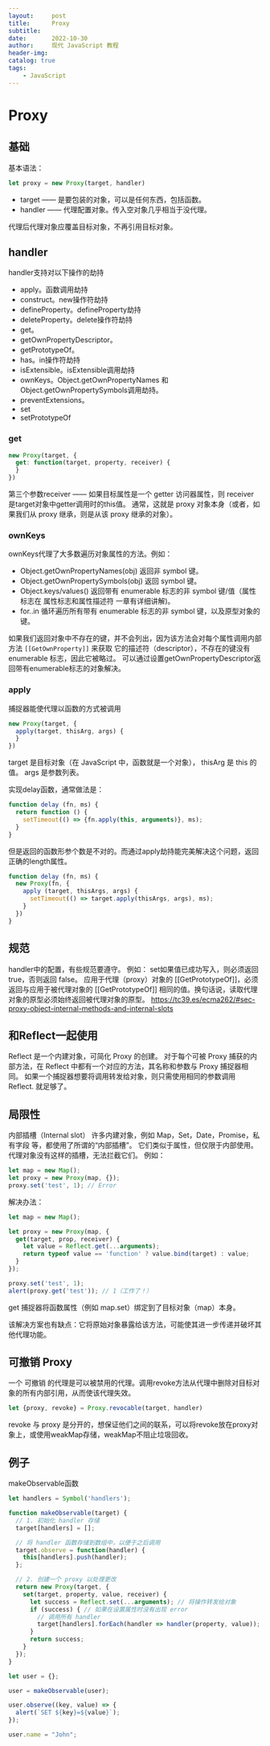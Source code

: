 ```yaml
---
layout:     post
title:      Proxy
subtitle:   
date:       2022-10-30
author:     现代 JavaScript 教程
header-img: 
catalog: true
tags:
    - JavaScript
---
```

# Proxy
## 基础
基本语法：
```javascript
let proxy = new Proxy(target, handler)
```
- target —— 是要包装的对象，可以是任何东西，包括函数。
- handler —— 代理配置对象。传入空对象几乎相当于没代理。

代理后代理对象应覆盖目标对象，不再引用目标对象。
## handler
handler支持对以下操作的劫持
- apply。函数调用劫持
- construct。new操作符劫持
- defineProperty。defineProperty劫持
- deleteProperty。delete操作符劫持
- get。
- getOwnPropertyDescriptor。
- getPrototypeOf。
- has。in操作符劫持
- isExtensible。isExtensible调用劫持
- ownKeys。Object.getOwnPropertyNames 和Object.getOwnPropertySymbols调用劫持。
- preventExtensions。
- set
- setPrototypeOf
### get
```javascript
new Proxy(target, {
  get: function(target, property, receiver) {
  }
})
```
第三个参数receiver —— 如果目标属性是一个 getter 访问器属性，则 receiver 是target对象中getter调用时的this值。
通常，这就是 proxy 对象本身（或者，如果我们从 proxy 继承，则是从该 proxy 继承的对象）。

### ownKeys
ownKeys代理了大多数遍历对象属性的方法。例如：
- Object.getOwnPropertyNames(obj) 返回非 symbol 键。
- Object.getOwnPropertySymbols(obj) 返回 symbol 键。
- Object.keys/values() 返回带有 enumerable 标志的非 symbol 键/值（属性标志在 属性标志和属性描述符 一章有详细讲解)。
- for..in 循环遍历所有带有 enumerable 标志的非 symbol 键，以及原型对象的键。

如果我们返回对象中不存在的键，并不会列出，因为该方法会对每个属性调用内部方法 `[[GetOwnProperty]]` 来获取 它的描述符（descriptor），不存在的键没有 enumerable 标志，因此它被略过。
可以通过设置getOwnPropertyDescriptor返回带有enumerable标志的对象解决。
### apply
捕捉器能使代理以函数的方式被调用
```javascript
new Proxy(target, {
  apply(target, thisArg, args) {
  }
})
```
target 是目标对象（在 JavaScript 中，函数就是一个对象），
thisArg 是 this 的值。
args 是参数列表。

实现delay函数，通常做法是：
```javascript
function delay (fn, ms) {
  return function () {
    setTimeout(() => {fn.apply(this, arguments)}, ms);
  }
}
```
但是返回的函数形参个数是不对的。而通过apply劫持能完美解决这个问题，返回正确的length属性。
```javascript
function delay (fn, ms) {
  new Proxy(fn, {
    apply (target, thisArgs, args) {
      setTimeout(() => target.apply(thisArgs, args), ms);
    }
  })
}
```
## 规范
handler中的配置，有些规范要遵守。
例如：
set如果值已成功写入，则必须返回 true，否则返回 false。
应用于代理（proxy）对象的 [[GetPrototypeOf]]，必须返回与应用于被代理对象的 [[GetPrototypeOf]] 相同的值。换句话说，读取代理对象的原型必须始终返回被代理对象的原型。
https://tc39.es/ecma262/#sec-proxy-object-internal-methods-and-internal-slots
## 和Reflect一起使用
Reflect 是一个内建对象，可简化 Proxy 的创建。
对于每个可被 Proxy 捕获的内部方法，在 Reflect 中都有一个对应的方法，其名称和参数与 Proxy 捕捉器相同。
如果一个捕捉器想要将调用转发给对象，则只需使用相同的参数调用 Reflect.<method> 就足够了。
## 局限性
内部插槽（Internal slot）
许多内建对象，例如 Map，Set，Date，Promise，私有字段 等，都使用了所谓的“内部插槽”。
它们类似于属性，但仅限于内部使用。代理对象没有这样的插槽，无法拦截它们。
例如：
```javascript
let map = new Map();
let proxy = new Proxy(map, {});
proxy.set('test', 1); // Error
```
解决办法：
```javascript
let map = new Map();

let proxy = new Proxy(map, {
  get(target, prop, receiver) {
    let value = Reflect.get(...arguments);
    return typeof value == 'function' ? value.bind(target) : value;
  }
});

proxy.set('test', 1);
alert(proxy.get('test')); // 1（工作了！）
```
get 捕捉器将函数属性（例如 map.set）绑定到了目标对象（map）本身。

该解决方案也有缺点：它将原始对象暴露给该方法，可能使其进一步传递并破坏其他代理功能。
## 可撤销 Proxy
一个 可撤销 的代理是可以被禁用的代理。调用revoke方法从代理中删除对目标对象的所有内部引用，从而使该代理失效。
```javascript
let {proxy, revoke} = Proxy.revocable(target, handler)
```
revoke 与 proxy 是分开的，想保证他们之间的联系，可以将revoke放在proxy对象上，或使用weakMap存储，weakMap不阻止垃圾回收。
## 例子
makeObservable函数
```javascript
let handlers = Symbol('handlers');

function makeObservable(target) {
  // 1. 初始化 handler 存储
  target[handlers] = [];

  // 将 handler 函数存储到数组中，以便于之后调用
  target.observe = function(handler) {
    this[handlers].push(handler);
  };

  // 2. 创建一个 proxy 以处理更改
  return new Proxy(target, {
    set(target, property, value, receiver) {
      let success = Reflect.set(...arguments); // 将操作转发给对象
      if (success) { // 如果在设置属性时没有出现 error
        // 调用所有 handler
        target[handlers].forEach(handler => handler(property, value));
      }
      return success;
    }
  });
}

let user = {};

user = makeObservable(user);

user.observe((key, value) => {
  alert(`SET ${key}=${value}`);
});

user.name = "John";
```
